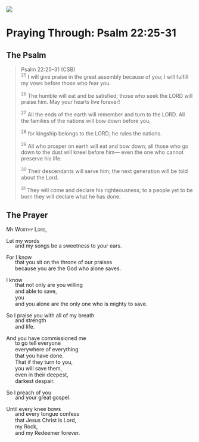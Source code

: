 <img class="intro-right" src="/images/art-paris-psalter.jpg">

<style>
  li {list-style-type: none;}
  p + ul {
    margin-top: -18px;
}
</style>

# Praying Through: Psalm 22:25-31

## The Psalm

>Psalm 22:25–31 (CSB)  
><sup>25</sup> I will give praise in the great assembly because of you; I will fulfill my vows before those who fear you. 
>
><sup>26</sup> The humble will eat and be satisfied; those who seek the LORD will praise him. May your hearts live forever! 
>
><sup>27</sup> All the ends of the earth will remember and turn to the LORD. All the families of the nations will bow down before you, 
>
><sup>28</sup> for kingship belongs to the LORD; he rules the nations. 
>
><sup>29</sup> All who prosper on earth will eat and bow down; all those who go down to the dust will kneel before him— even the one who cannot preserve his life. 
>
><sup>30</sup> Their descendants will serve him; the next generation will be told about the Lord. 
>
><sup>31</sup> They will come and declare his righteousness; to a people yet to be born they will declare what he has done.

## The Prayer

<div style="font-variant: small-caps;">
My Worthy Lord,
</div>

Let my words 
* and my songs be a sweetness to your ears.

For I know 
* that you sit on the throne of our praises 
* because you are the God who alone saves.

I know 
* that not only are you willing 
* and able to save,
* you 
* and you alone are the only one who is mighty to save.

So I praise you with all of my breath 
* and strength 
* and life.

And you have commissioned me 
* to go tell everyone
* everywhere of everything 
* that you have done. 
* That if they turn to you,
* you will save them,
* even in their deepest,
* darkest despair.

So I preach of you 
* and your great gospel.

Until every knee bows 
* and every tongue confess 
* that Jesus Christ is Lord,
* my Rock,
* and my Redeemer forever.
